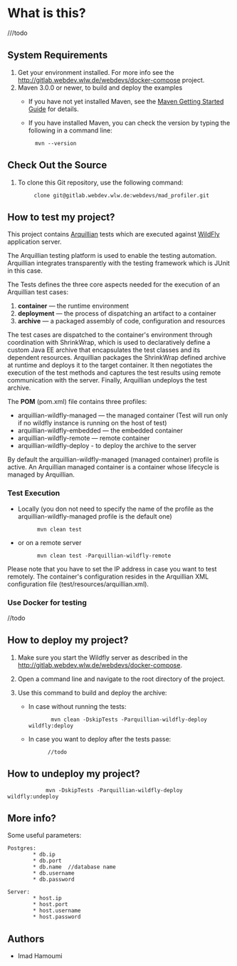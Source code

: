 # What is this? #
///todo
## System Requirements ##

1. Get your environment installed. For more info see the  http://gitlab.webdev.wlw.de/webdevs/docker-compose project.
2. Maven 3.0.0 or newer, to build and deploy the examples
    * If you have not yet installed Maven, see the [Maven Getting Started Guide](http://maven.apache.org/guides/getting-started/index.html) for details.
    * If you have installed Maven, you can check the version by typing the following in a command line:
	
            mvn --version

## Check Out the Source ##

1. To clone this Git repository, use the following command:

            clone git@gitlab.webdev.wlw.de:webdevs/mad_profiler.git

## How to test my project? ##

This project contains   [Arquillian](http://arquillian.org/) tests which are executed against [WildFly](http://wildfly.org/) application server.

The Arquillian testing platform is used to enable the testing automation. Arquillian integrates transparently with the testing framework which is JUnit in this case.

The Tests defines the three core aspects needed for the execution of an Arquillian test cases:

1. **container** — the runtime environment
2. **deployment** — the process of dispatching an artifact to a container
3. **archive** — a packaged assembly of code, configuration and resources

The test cases are dispatched to the container's environment through coordination with ShrinkWrap, which is used to declaratively define a custom Java EE archive that encapsulates the test classes and its dependent resources. Arquillian packages the ShrinkWrap defined archive at runtime and deploys it to the target container. It then negotiates the execution of the test methods and captures the test results using remote communication with the server. Finally, Arquillian undeploys the test archive.

The **POM** (pom.xml) file contains three profiles:

* arquillian-wildfly-managed — the managed container (Test will run only if no wildfly instance is running on the host of test)
* arquillian-wildfly-embedded — the embedded container
* arquillian-wildfly-remote — remote container
* arquillian-wildfly-deploy - to deploy the archive to the server

By default the arquillian-wildfly-managed (managed container) profile is active. An Arquillian managed container is a container whose lifecycle is managed by Arquillian.

### Test Execution ###

* Locally (you don not need to specify the name of the profile as the arquillian-wildfly-managed profile is the default one)

            mvn clean test

* or on a remote server

            mvn clean test -Parquillian-wildfly-remote

Please note that you have to set the IP address in case you want to test remotely.
The container's configuration resides in the Arquillian XML configuration file  (test/resources/arquillian.xml).

### Use Docker for testing ###

//todo

## How to deploy my project? ##

1. Make sure you start the Wildfly server as described in the http://gitlab.webdev.wlw.de/webdevs/docker-compose.
2. Open a command line and navigate to the root directory of the project.
3. Use this command to build and deploy the archive:

    + In case without running the tests:
    
                 mvn clean -DskipTests -Parquillian-wildfly-deploy  wildfly:deploy
    
    + In case you want to deploy after the tests passe: 

                //todo
 

## How to undeploy my project? ##

                mvn -DskipTests -Parquillian-wildfly-deploy  wildfly:undeploy


## More info? ##

Some useful parameters:

    Postgres:
            * db.ip
            * db.port 
            * db.name  //database name
            * db.username
            * db.password

    Server:
            * host.ip
            * host.port 
            * host.username
            * host.password
                
                
## Authors    
         
 * Imad Hamoumi